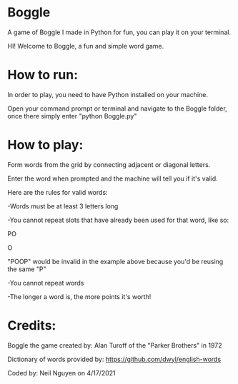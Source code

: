 # Boggle
A game of Boggle I made in Python for fun, you can play it on your terminal.

HI! Welcome to Boggle, a fun and simple word game.

# How to run:

In order to play, you need to have Python installed on your machine.

Open your command prompt or terminal and navigate to the Boggle folder, once there simply enter "python Boggle.py"

# How to play:

Form words from the grid by connecting adjacent or diagonal letters.

Enter the word when prompted and the machine will tell you if it's valid.

Here are the rules for valid words:

-Words must be at least 3 letters long

-You cannot repeat slots that have already been used for that word, like so:

PO

O

"POOP" would be invalid in the example above because you'd be reusing the same "P"

-You cannot repeat words

-The longer a word is, the more points it's worth!

# Credits:

Boggle the game created by: Alan Turoff of the "Parker Brothers" in 1972

Dictionary of words provided by: https://github.com/dwyl/english-words

Coded by: Neil Nguyen on 4/17/2021

